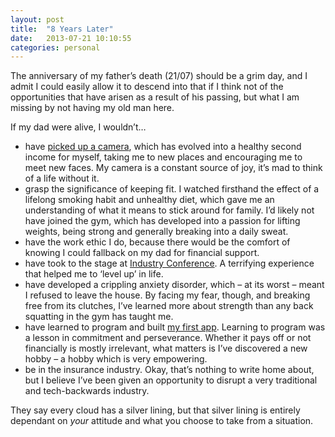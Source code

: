 ```yaml
---
layout: post
title:  "8 Years Later"
date:   2013-07-21 10:10:55
categories: personal
---
```


<p>The anniversary of my father&#8217;s death (21/07) should be a grim day, and I admit I could easily allow it to descend into that if I think not of the opportunities that have arisen as a result of his passing, but what I am missing by not having my old man here.</p>
<p>If my dad were alive, I wouldn&#8217;t…</p>
<ul>
<li>have <a title="Girl With A Camera" href="http://girlwithacamera.co.uk">picked up a camera</a>, which has evolved into a healthy second income for myself, taking me to new places and encouraging me to meet new faces. My camera is a constant source of joy, it&#8217;s mad to think of a life without it.</li>
<li>grasp the significance of keeping fit. I watched firsthand the effect of a lifelong smoking habit and unhealthy diet, which gave me an understanding of what it means to stick around for family. I&#8217;d likely not have joined the gym, which has developed into a passion for lifting weights, being strong and generally breaking into a daily sweat.</li>
<li>have the work ethic I do, because there would be the comfort of knowing I could fallback on my dad for financial support.</li>
<li>have took to the stage at <a title="Industry Conference" href="http://2013.industryconf.com/">Industry Conference</a>. A terrifying experience that helped me to &#8216;level up&#8217; in life.</li>
<li>have developed a crippling anxiety disorder, which – at its worst – meant I refused to leave the house. By facing my fear, though, and breaking free from its clutches, I&#8217;ve learned more about strength than any back squatting in the gym has taught me.</li>
<li>have learned to program and built <a title="Lodger" href="http://lodgerapp.com">my first app</a>. Learning to program was a lesson in commitment and perseverance. Whether it pays off or not financially is mostly irrelevant, what matters is I&#8217;ve discovered a new hobby  – a hobby which is very empowering.</li>
<li>be in the insurance industry. Okay, that&#8217;s nothing to write home about, but I believe I&#8217;ve been given an opportunity to disrupt a very traditional and tech-backwards industry.</li>
</ul>
<p>They say every cloud has a silver lining, but that silver lining is entirely dependant on <em>your</em> attitude and what you choose to take from a situation.</p>